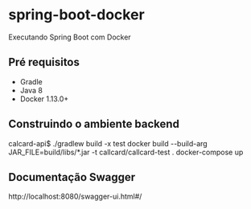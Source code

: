 # spring-boot-docker

Executando Spring Boot com Docker

## Pré requisitos
- Gradle
- Java 8
- Docker 1.13.0+

## Construindo o ambiente backend

calcard-api$ ./gradlew build -x test
docker build --build-arg JAR_FILE=build/libs/*.jar -t callcard/callcard-test .
docker-compose up

## Documentação Swagger

http://localhost:8080/swagger-ui.html#/

